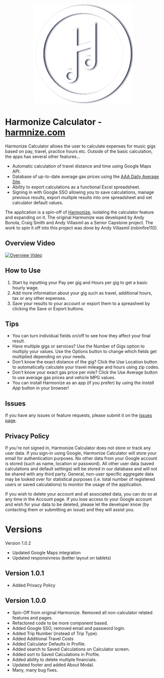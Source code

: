 
<p align="center">
  <img src="https://github.com/robinfire110/music-gig-app/blob/dev/client/src/img/logo-circle-white.png?raw=true" height="325px">
</p>

# Harmonize Calculator - [harmnize.com](https://harmnize.com)
Harmonize Calculator allows the user to calculate expenses for music gigs based on pay, travel, practice hours etc. Outside of the basic calculation, the apps has several other features...
* Automatic calculation of travel distance and time using Google Maps API.
* Database of up-to-date average gas prices using the [AAA Daily Average Site](https://gasprices.aaa.com/state-gas-price-averages/).
* Ability to export calculations as a functional Excel spreadsheet.
* Signing in with Google SSO allowing you to save calculations, manage previous results, export multiple results into one spreadsheet and set calculator default values.

The application is a spin-off of [Harmonize](https://github.com/robinfire110/music-gig-app), isolating the calculator feature and expanding on it. The original Harmonize was developed by Andy Bonola, Craig Smith and Andy Villasmil as a Senior Capstone project. The work to spin it off into this project was done by Andy Villasmil (robinfire110).

## Overview Video
[![Overview Video](https://img.youtube.com/vi/-bGkDlbghNQ/0.jpg)](https://www.youtube.com/watch?v=-bGkDlbghNQ)

## How to Use
1. Start by inputting your Pay per gig and Hours per gig to get a basic hourly wage.
2. Add more information about your gig such as travel, additional hours, tax or any other expenses.
3. Save your results to your account or export them to a spreasheet by clicking the Save or Export buttons.

## Tips
* You can turn individual fields on/off to see how they affect your final result.
* Have multiple gigs or services? Use the Number of Gigs option to multiply your values. Use the Options button to change which fields get multiplied depending on your needs.
* Don't know the exact distance of the gig? Click the Use Location button to automatically calculate your travel mileage and hours using zip codes.
* Don't know your exact gas price per mile? Click the Use Average button to use average gas prices and vehicle MPG values.
* You can install Harmonize as an app (if you prefer) by using the <i>Install App</i> button in your browser!

## Issues
If you have any issues or feature requests, please submit it on the [issues page](https://github.com/robinfire110/harmonize-calculator/issues).

## Privacy Policy
If you're not signed in, Harmonize Calculator does not store or track any user data. If you sign-in using Google, Harmonize Calculator will store your email for authentication purposes. No other data from your Google account is stored (such as name, location or password). All other user data (saved calculations and default settings) will be stored in our database and will not be shared with any third party. General, non-user specific aggregate data may be looked over for statistical purposes (i.e. total number of registered users or saved calculations) to monitor the usage of the application.

If you wish to delete your account and all associated data, you can do so at any time in the Account page. If you lose access to your Google account and wish for your data to be deleted, please let the developer know (by contacting them or submitting an issue) and they will assist you.

# Versions
Version 1.0.2
* Updated Google Maps integration
* Updated responsivness (better layout on tablets)

## Version 1.0.1
* Added Privacy Policy

## Version 1.0.0
* Spin-Off from original Harmonize. Removed all non-calculator related features and pages.
* Refactored code to be more component based.
* Added Google SSO, removed email and password login.
* Added Trip Number (instead of Trip Type).
* Added Additional Travel Costs
* Added Calculator Defaults in Profile.
* Added search to Saved Calculations on Calculator screen.
* Added sort to Saved Calculations in Profile.
* Added ability to delete multiple financials.
* Updated footer and added About Modal.
* Many, many bug fixes.
